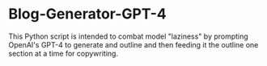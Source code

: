 # Blog-Generator-GPT-4
This Python script is intended to combat model "laziness" by prompting OpenAI's GPT-4 to generate and outline and then feeding it the outline one section at a time for copywriting.
